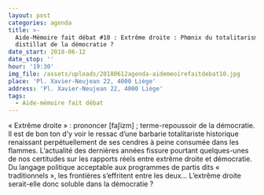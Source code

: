 ```yaml
---
layout: post
categories: agenda
title: >-
  Aide-Mémoire fait débat #10 : Extrême droite : Phœnix du totalitarisme ou
  distillat de la démocratie ?
date_start: 2018-06-12
date_stop: ''
hour: '19:30'
img_file: /assets/uploads/20180612agenda-aidemeoirefaitdebat10.jpg
place: 'Pl. Xavier-Neujean 22, 4000 Liège'
address: 'Pl. Xavier-Neujean 22, 4000 Liège'
tags:
  - Aide-mémoire fait débat
---
```

« Extrême droite » : prononcer \[faʃizm] ; ­terme-repoussoir de la démocratie. Il est de bon ton d’y voir le ressac d’une barbarie totalitariste historique renaissant perpétuellement de ses cendres à peine consumée dans les flammes. L’actualité des dernières années fissure pourtant quelques-unes de nos certitudes sur les rapports réels entre extrême droite et démocratie. Du langage politique acceptable aux programmes de partis dits « traditionnels », les frontières s’effritent entre les deux... L’extrême droite serait-elle donc soluble dans la démocratie ?
